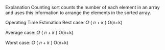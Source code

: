 Explanation
Counting sort counts the number of each element in an array and uses this information to arrange the elements in the sorted array.

Operating Time Estimation
Best case:
𝑂
(
𝑛
+
𝑘
)
O(n+k)

Average case:
𝑂
(
𝑛
+
𝑘
)
O(n+k)

Worst case:
𝑂
(
𝑛
+
𝑘
)
O(n+k)